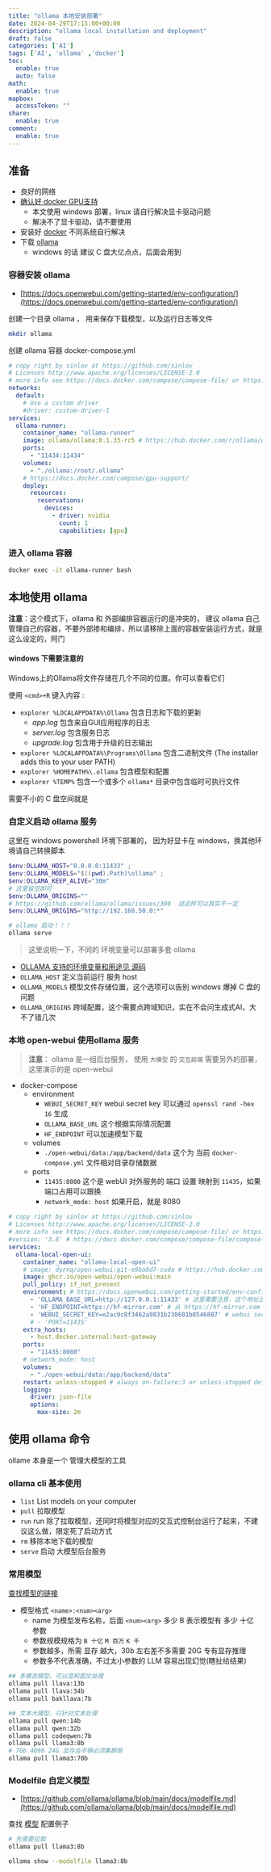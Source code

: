 ```yaml
---
title: "ollama 本地安装部署"
date: 2024-04-29T17:15:00+00:00
description: "ollama local installation and deployment"
draft: false
categories: ['AI']
tags: ['AI', 'ollama' ,'docker']
toc:
  enable: true
  auto: false
math:
  enable: true
mapbox:
  accessToken: ""
share:
  enable: true
comment:
  enable: true
---
```


## 准备

- 良好的网络
- [确认好 docker GPU支持](https://docs.docker.com/compose/gpu-support/)
	- 本文使用 windows 部署，linux 请自行解决显卡驱动问题
	- 解决不了显卡驱动，请不要使用
- 安装好 [docker](https://docs.docker.com/desktop/) 不同系统自行解决
- 下载 [ollama](https://ollama.com/download)
	- windows 的话 建议 C 盘大亿点点，后面会用到

### 容器安装 ollama

- [https://docs.openwebui.com/getting-started/env-configuration/](https://docs.openwebui.com/getting-started/env-configuration/)

创建一个目录 ollama ， 用来保存下载模型，以及运行日志等文件

```bash
mkdir ollama
```

创建 ollama 容器 docker-compose.yml

```yml
# copy right by sinlov at https://github.com/sinlov
# Licenses http://www.apache.org/licenses/LICENSE-2.0
# more info see https://docs.docker.com/compose/compose-file/ or https://docker.github.io/compose/compose-file/
networks:
  default:
    # Use a custom driver
    #driver: custom-driver-1
services:
  ollama-runner:
    container_name: "ollama-runner"
    image: ollama/ollama:0.1.33-rc5 # https://hub.docker.com/r/ollama/ollama/tags
    ports:
      - "11434:11434"
    volumes:
      - "./ollama:/root/.ollama"
    # https://docs.docker.com/compose/gpu-support/
    deploy:
      resources:
        reservations:
          devices:
            - driver: nvidia
              count: 1
              capabilities: [gpu]
```

### 进入 ollama 容器

```bash
docker exec -it ollama-runner bash
```

## 本地使用 ollama

**注意**：这个模式下，ollama 和 外部编排容器运行的是冲突的， 建议 ollama 自己管理自己的容器，不要外部掺和编排，所以请移除上面的容器安装运行方式，就是这么设定的，阿门

#### windows 下需要注意的

Windows上的Ollama将文件存储在几个不同的位置。你可以查看它们

使用  `<cmd>+R` 键入内容 :
- `explorer %LOCALAPPDATA%\Ollama` 包含日志和下载的更新
    - *app.log* 包含来自GUI应用程序的日志
    - *server.log* 包含服务日志
    - *upgrade.log* 包含用于升级的日志输出
- `explorer %LOCALAPPDATA%\Programs\Ollama` 包含二进制文件 (The installer adds this to your user PATH)
- `explorer %HOMEPATH%\.ollama` 包含模型和配置
- `explorer %TEMP%` 包含一个或多个 `ollama*` 目录中包含临时可执行文件

需要不小的 C 盘空间就是

### 自定义启动 ollama 服务

这里在 windows powershell 环境下部署的， 因为好显卡在 windows，换其他环境请自己转换脚本

```ps1
$env:OLLAMA_HOST="0.0.0.0:11433" ;
$env:OLLAMA_MODELS="$((pwd).Path)\ollama" ;
$env:OLLAMA_KEEP_ALIVE="30m"
# 这里留空即可
$env:OLLAMA_ORIGINS=""
# https://github.com/ollama/ollama/issues/300  说这样可以其实不一定
$env:OLLAMA_ORIGINS="http://192.168.50.0:*"

# ollama 启动！！！
ollama serve
```

> 这里说明一下，不同的 环境变量可以部署多套 ollama

- [OLLAMA 支持的环境变量和用途见 源码](https://github.com/ollama/ollama/blob/main/envconfig/config.go)
- `OLLAMA_HOST` 定义当前运行 服务 host
- `OLLAMA_MODELS` 模型文件存储位置，这个选项可以告别 windows 爆掉 C 盘的问题
- `OLLAMA_ORIGINS` 跨域配置，这个需要点跨域知识，实在不会问生成式AI，大不了错几次

### 本地 open-webui 使用ollama 服务

> **注意**： ollama 是一组后台服务， 使用 `大模型` 的 `交互前端` 需要另外的部署，这里演示的是 open-webui

- docker-compose
	- environment
		- `WEBUI_SECRET_KEY` webui secret key 可以通过 `openssl rand -hex 16` 生成
		- `OLLAMA_BASE_URL` 这个根据实际情况配置
		- `HF_ENDPOINT` 可以加速模型下载
	- volumes
		- `./open-webui/data:/app/backend/data` 这个为 当前 `docker-compose.yml` 文件相对目录存储数据
	- ports
		- `11435:8080` 这个是 webUI 对外服务的 端口 设置 映射到 `11435`，如果端口占用可以跟换
		- `network_mode: host` 如果开启，就是 8080

```yml
# copy right by sinlov at https://github.com/sinlov
# Licenses http://www.apache.org/licenses/LICENSE-2.0
# more info see https://docs.docker.com/compose/compose-file/ or https://docker.github.io/compose/compose-file/
#version: '3.8' # https://docs.docker.com/compose/compose-file/compose-versioning/
services:
  ollama-local-open-ui:
    container_name: "ollama-local-open-ui"
    # image: dyrnq/open-webui:git-e9ba8d7-cuda # https://hub.docker.com/r/dyrnq/open-webui/tags
    image: ghcr.io/open-webui/open-webui:main
    pull_policy: if_not_present
    environment: # https://docs.openwebui.com/getting-started/env-configuration/
      - 'OLLAMA_BASE_URL=http://127.0.0.1:11433' # 这里需要注意，这个地址连不上，使用完整 IP address 即可
      - 'HF_ENDPOINT=https://hf-mirror.com' # 从 https://hf-mirror.com 镜像，而不是https://huggfacing.co 官网下载所需的模型
      - 'WEBUI_SECRET_KEY=e2ac9c8f3462a9831b238601b8546807' # webui secret key
      # - 'PORT=11435'
    extra_hosts:
      - host.docker.internal:host-gateway
    ports:
      - "11435:8080"
    # network_mode: host
    volumes:
      - "./open-webui/data:/app/backend/data"
    restart: unless-stopped # always on-failure:3 or unless-stopped default "no"
    logging:
      driver: json-file
      options:
        max-size: 2m
```

## 使用 ollama 命令

ollame 本身是一个 管理大模型的工具

### ollama cli 基本使用

- `list` List models on your computer
- `pull` 拉取模型
- `run`  run 除了拉取模型，还同时将模型对应的交互式控制台运行了起来，不建议这么做，限定死了启动方式
- `rm` 移除本地下载的模型
- `serve` 启动 大模型后台服务

###  常用模型

[查找模型的链接](https://ollama.com/library)

- 模型格式 `<name>:<num><arg>`
	- name 为模型发布名称，后面 `<num><arg>` 多少 B 表示模型有 多少 十亿 参数
	- 参数规模规格为  `B 十亿` `M 百万` `K 千`
	- 参数越多，所需 显存 越大，30b 左右差不多需要 20G 专有显存推理
	- 参数多不代表准确，不过太小参数的 LLM 容易出现幻觉(瞎扯给结果)

```bash
## 多模态模型，可以混和图文处理
ollama pull llava:13b
ollama pull llava:34b
ollama pull bakllava:7b

## 文本大模型，只针对文本处理
ollama pull qwen:14b
ollama pull qwen:32b
ollama pull codeqwen:7b
ollama pull llama3:8b
# 70b 4090 24G 显存会不够必须集群跑
ollama pull llama3:70b
```

### Modelfile 自定义模型

- [https://github.com/ollama/ollama/blob/main/docs/modelfile.md](https://github.com/ollama/ollama/blob/main/docs/modelfile.md)

查找 [模型](https://ollama.com/library) 配置例子

```bash
# 先需要拉取
ollama pull llama3:8b

ollama show --modelfile llama3:8b
```
